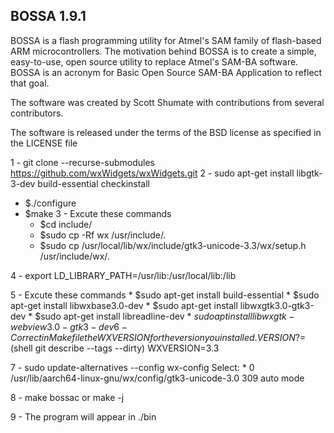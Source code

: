 ## BOSSA 1.9.1

BOSSA is a flash programming utility for Atmel's SAM family of flash-based ARM microcontrollers. The motivation behind BOSSA is to create a simple, easy-to-use, open source utility to replace Atmel's SAM-BA software. BOSSA is an acronym for Basic Open Source SAM-BA Application to reflect that goal.

The software was created by Scott Shumate with contributions from several contributors.

The software is released under the terms of the BSD license as specified in the LICENSE file


1 - git clone  --recurse-submodules https://github.com/wxWidgets/wxWidgets.git
2 - sudo apt-get install libgtk-3-dev build-essential checkinstall
  * $./configure
  * $make
3 - Excute these commands
	* $cd include/
	* $sudo cp -Rf wx /usr/include/.
	* $sudo cp /usr/local/lib/wx/include/gtk3-unicode-3.3/wx/setup.h /usr/include/wx/.
 
4 - export LD_LIBRARY_PATH=/usr/lib:/usr/local/lib:/lib

5 - Excute these commands
	* $sudo apt-get install build-essential
	* $sudo apt-get install libwxbase3.0-dev
	* $sudo apt-get install libwxgtk3.0-gtk3-dev
	* $sudo apt-get install libreadline-dev
	* $sudo apt install libwxgtk-webview3.0-gtk3-dev
6 - Correct in Makefile the WXVERSION for the version you installed.
    VERSION?=$(shell git describe --tags --dirty)
    WXVERSION=3.3

7 - sudo update-alternatives --config wx-config 
    Select: * 0            /usr/lib/aarch64-linux-gnu/wx/config/gtk3-unicode-3.0   309       auto mode	
	
8 - make bossac or make -j

9 - The program will appear in ./bin

